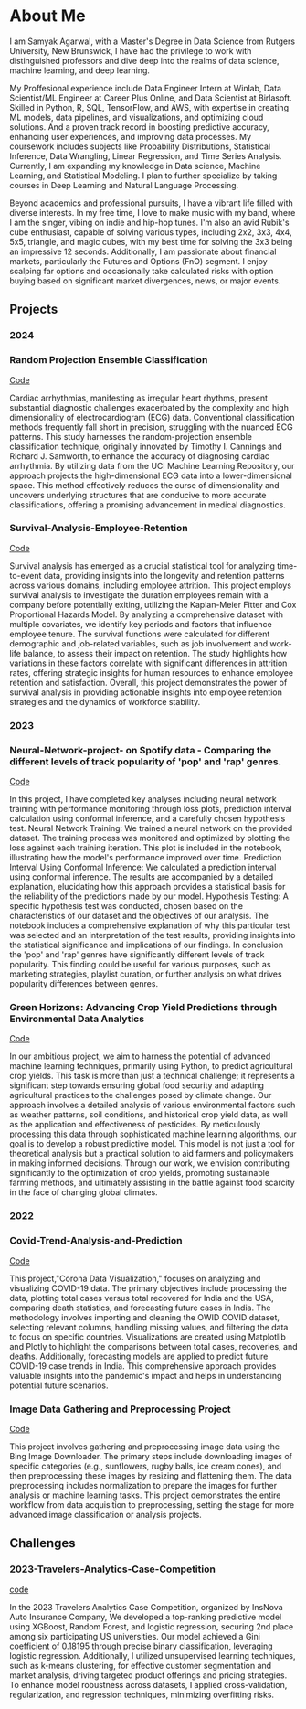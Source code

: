 # About Me

I am Samyak Agarwal, with a Master's Degree in Data Science from Rutgers University, New Brunswick, I have had the privilege to work with distinguished professors and dive deep into the realms of data science, machine learning, and deep learning.

My Proffesional experience include Data Engineer Intern at Winlab, Data Scientist/ML Engineer at Career Plus Online, and Data Scientist at Birlasoft. Skilled in Python, R, SQL, TensorFlow, and AWS, with expertise in creating ML models, data pipelines, and visualizations, and optimizing cloud solutions. And a proven track record in boosting predictive accuracy, enhancing user experiences, and improving data processes. My coursework includes subjects like Probability Distributions, Statistical Inference, Data Wrangling, Linear Regression, and Time Series Analysis. Currently, I am expanding my knowledge in Data science, Machine Learning, and Statistical Modeling. I plan to further specialize by taking courses in Deep Learning and Natural Language Processing.

Beyond academics and professional pursuits, I have a vibrant life filled with diverse interests. In my free time, I love to make music with my band, where I am the singer, vibing on indie and hip-hop tunes. I'm also an avid Rubik's cube enthusiast, capable of solving various types, including 2x2, 3x3, 4x4, 5x5, triangle, and magic cubes, with my best time for solving the 3x3 being an impressive 12 seconds. Additionally, I am passionate about financial markets, particularly the Futures and Options (FnO) segment. I enjoy scalping far options and occasionally take calculated risks with option buying based on significant market divergences, news, or major events.

## Projects

### 2024

### Random Projection Ensemble Classification
[Code](https://github.com/sam-yak/Random-Projection-Ensemble-Classification/blob/main/DATA_MINING_CODE_UPDATED.ipynb)

Cardiac arrhythmias, manifesting as irregular heart rhythms, present substantial diagnostic challenges exacerbated by the complexity and high dimensionality of electrocardiogram (ECG) data. Conventional classification methods frequently fall short in precision, struggling with the nuanced ECG patterns. This study harnesses the random-projection ensemble classification technique, originally innovated by Timothy I. Cannings and Richard J. Samworth, to enhance the accuracy of diagnosing cardiac arrhythmia. By utilizing data from the UCI Machine Learning Repository, our approach projects the high-dimensional ECG data into a lower-dimensional space. This method effectively reduces the curse of dimensionality and uncovers underlying structures that are conducive to more accurate classifications, offering a promising advancement in medical diagnostics.


### Survival-Analysis-Employee-Retention
[Code](https://github.com/sam-yak/Survival-Analysis-Employee-Retention/blob/main/Survival_analysis_final.ipynb)

Survival analysis has emerged as a crucial statistical tool for analyzing time-to-event data, providing insights into the longevity and retention patterns across various domains, including employee attrition. This project employs survival analysis to investigate the duration employees remain with a company before potentially exiting, utilizing the Kaplan-Meier Fitter and Cox Proportional Hazards Model. By analyzing a comprehensive dataset with multiple covariates, we identify key periods and factors that influence employee tenure. The survival functions were calculated for different demographic and job-related variables, such as job involvement and work-life balance, to assess their impact on retention. The study highlights how variations in these factors correlate with significant differences in attrition rates, offering strategic insights for human resources to enhance employee retention and satisfaction. Overall, this project demonstrates the power of survival analysis in providing actionable insights into employee retention strategies and the dynamics of workforce stability.

### 2023

### Neural-Network-project- on Spotify data - Comparing the different levels of track popularity of 'pop' and 'rap' genres.
[Code](https://github.com/sam-yak/Neural-Network-project/blob/main/Neural-network-project.ipynb)

In this project, I have completed key analyses including neural network training with performance monitoring through loss plots, prediction interval calculation using conformal inference, and a carefully chosen hypothesis test.
Neural Network Training: We trained a neural network on the provided dataset. The training process was monitored and optimized by plotting the loss against each training iteration. This plot is included in the notebook, illustrating how the model's performance improved over time.
Prediction Interval Using Conformal Inference: We calculated a prediction interval using conformal inference. The results are accompanied by a detailed explanation, elucidating how this approach provides a statistical basis for the reliability of the predictions made by our model.
Hypothesis Testing: A specific hypothesis test was conducted, chosen based on the characteristics of our dataset and the objectives of our analysis. The notebook includes a comprehensive explanation of why this particular test was selected and an interpretation of the test results, providing insights into the statistical significance and implications of our findings.
In conclusion the 'pop' and 'rap' genres have significantly different levels of track popularity. This finding could be useful for various purposes, such as marketing strategies, playlist curation, or further analysis on what drives popularity differences between genres.

### Green Horizons: Advancing Crop Yield Predictions through Environmental Data Analytics
[Code](https://github.com/sam-yak/Crop-Yield-Predictions/blob/main/Time_Series_Regression_Project_final%20(1).ipynb)

In our ambitious project, we aim to harness the potential of advanced machine learning techniques, primarily using Python, to predict agricultural crop yields. This task is more than just a technical challenge; it represents a significant step towards ensuring global food security and adapting agricultural practices to the challenges posed by climate change. Our approach involves a detailed analysis of various environmental factors such as weather patterns, soil conditions, and historical crop yield data, as well as the application and effectiveness of pesticides. By meticulously processing this data through sophisticated machine learning algorithms, our goal is to develop a robust predictive model. This model is not just a tool for theoretical analysis but a practical solution to aid farmers and policymakers in making informed decisions. Through our work, we envision contributing significantly to the optimization of crop yields, promoting sustainable farming methods, and ultimately assisting in the battle against food scarcity in the face of changing global climates.

### 2022

### Covid-Trend-Analysis-and-Prediction
[Code](https://github.com/sam-yak/Covid-Trend-Analysis-and-Prediction/blob/main/Final_Project.ipynb)

This project,"Corona Data Visualization," focuses on analyzing and visualizing COVID-19 data. The primary objectives include processing the data, plotting total cases versus total recovered for India and the USA, comparing death statistics, and forecasting future cases in India. The methodology involves importing and cleaning the OWID COVID dataset, selecting relevant columns, handling missing values, and filtering the data to focus on specific countries. Visualizations are created using Matplotlib and Plotly to highlight the comparisons between total cases, recoveries, and deaths. Additionally, forecasting models are applied to predict future COVID-19 case trends in India. This comprehensive approach provides valuable insights into the pandemic's impact and helps in understanding potential future scenarios.

### Image Data Gathering and Preprocessing Project
[Code](https://github.com/sam-yak/Mini-Project/blob/main/Minor_Project.ipynb)

This project involves gathering and preprocessing image data using the Bing Image Downloader. The primary steps include downloading images of specific categories (e.g., sunflowers, rugby balls, ice cream cones), and then preprocessing these images by resizing and flattening them. The data preprocessing includes normalization to prepare the images for further analysis or machine learning tasks. This project demonstrates the entire workflow from data acquisition to preprocessing, setting the stage for more advanced image classification or analysis projects.

## Challenges

### 2023-Travelers-Analytics-Case-Competition
[code](https://github.com/sam-yak/2023-Travelers-Analytics-Case-Competition/blob/main/2023%20Travelers%20Analytics%20(2).ipynb)

In the 2023 Travelers Analytics Case Competition, organized by InsNova Auto Insurance Company, We developed a top-ranking predictive model using XGBoost, Random Forest, and logistic regression, securing 2nd place among six participating US universities. Our model achieved a Gini coefficient of 0.18195 through precise binary classification, leveraging logistic regression. Additionally, I utilized unsupervised learning techniques, such as k-means clustering, for effective customer segmentation and market analysis, driving targeted product offerings and pricing strategies. To enhance model robustness across datasets, I applied cross-validation, regularization, and regression techniques, minimizing overfitting risks.

